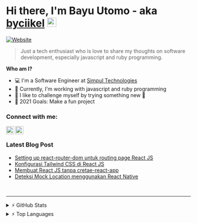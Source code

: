 # Hi there, I'm Bayu Utomo - aka [byciikel][website] <img src="https://media.giphy.com/media/hvRJCLFzcasrR4ia7z/giphy.gif" width="25px"></a>

[![Website](https://img.shields.io/website?label=medium.com&style=for-the-badge&url=https://medium.com/@byciikel)][website]

> Just a tech enthusiast who is love to share my thoughts on software development, especially javascript and ruby programming.

**Who am I?**
- 💻 I'm a Software Engineer at [Simpul Technologies][work]
- 👯 Currently, I'm working with javascript and ruby programming
- 🔨 I like to challenge myself by trying something new 🤣
- 🥅 2021 Goals: Make a fun project

### Connect with me:

[<img align="left" alt="Medium @byciikel" width="22px" src="https://unpkg.com/ionicons@5.2.3/dist/svg/logo-medium.svg" />][website]
[<img align="left" alt="Linkedin @byciikel" width="22px" src="https://unpkg.com/ionicons@5.2.3/dist/svg/logo-linkedin.svg" />][linkedin]

<br />

### Latest Blog Post
<!-- BLOG-POST-LIST:START -->
- [Setting up react-router-dom untuk routing page React JS](https://medium.com/@byciikel/setting-up-react-router-dom-untuk-routing-page-react-js-39e78975e534?source=rss-b98a4a854a45------2)
- [Konfigurasi Tailwind CSS di React JS](https://medium.com/@byciikel/konfigurasi-tailwind-css-di-react-js-1c70a86fa359?source=rss-b98a4a854a45------2)
- [Membuat React JS tanpa cretae-react-app](https://medium.com/@byciikel/membuat-react-js-tanpa-cretae-react-app-fb2f57943fb5?source=rss-b98a4a854a45------2)
- [Deteksi Mock Location menggunakan React Native](https://medium.com/@byciikel/deteksi-mock-location-menggunakan-react-native-1847d3e6b053?source=rss-b98a4a854a45------2)
<!-- BLOG-POST-LIST:END -->

<br/>

---

<details>
  <summary>⚡ GitHub Stats</summary>

  [![Byciikel's github stats](https://github-readme-stats.vercel.app/api?username=byciikel&show_icons=true&theme=vue)](https://github.com/byciikel/byciikel)

</details>

<details>
  <summary>⚡ Top Languages</summary>

  [![Top Langs](https://byciikel.vercel.app/api/top-langs/?username=byciikel&layout=compact&theme=vue)](https://github.com/byciikel/byciikel)

</details>

[website]: https://medium.com/@byciikel
[linkedin]: https://www.linkedin.com/in/byciikel
[work]: https://simpul.tech/
